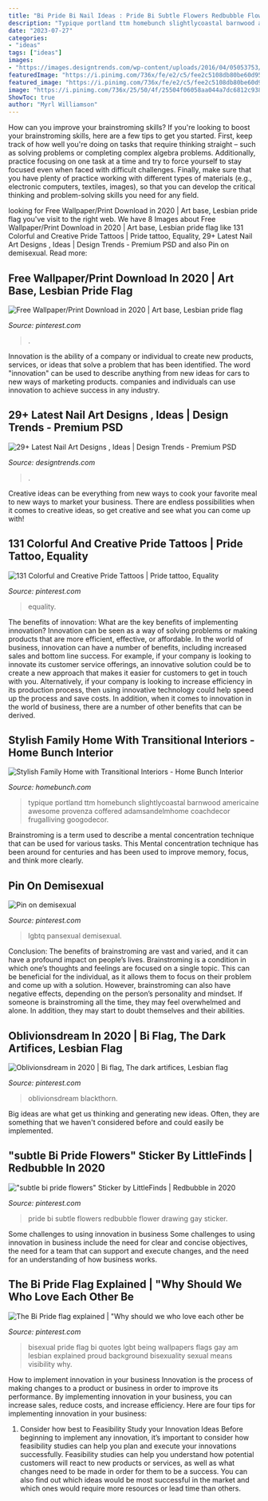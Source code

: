 ```yaml
---
title: "Bi Pride Bi Nail Ideas : Pride Bi Subtle Flowers Redbubble Flower Drawing Gay Sticker"
description: "Typique portland ttm homebunch slightlycoastal barnwood americaine awesome provenza coffered adamsandelmhome coachdecor frugalliving googodecor"
date: "2023-07-27"
categories:
- "ideas"
tags: ["ideas"]
images:
- "https://images.designtrends.com/wp-content/uploads/2016/04/05053753/Amazing-Brown-Nail-Design-.jpg"
featuredImage: "https://i.pinimg.com/736x/fe/e2/c5/fee2c5108db80be60d955fc8148e6d03.jpg"
featured_image: "https://i.pinimg.com/736x/fe/e2/c5/fee2c5108db80be60d955fc8148e6d03.jpg"
image: "https://i.pinimg.com/736x/25/50/4f/25504f06058aa044a7dc6812c9388e7d.jpg"
ShowToc: true
author: "Myrl Williamson"
---
```



How can you improve your brainstroming skills?
If you're looking to boost your brainstroming skills, here are a few tips to get you started. First, keep track of how well you're doing on tasks that require thinking straight – such as solving problems or completing complex algebra problems. Additionally, practice focusing on one task at a time and try to force yourself to stay focused even when faced with difficult challenges. Finally, make sure that you have plenty of practice working with different types of materials (e.g., electronic computers, textiles, images), so that you can develop the critical thinking and problem-solving skills you need for any field.

	

		
looking for Free Wallpaper/Print Download in 2020 | Art base, Lesbian pride flag you've visit to the right web. We have 8 Images about Free Wallpaper/Print Download in 2020 | Art base, Lesbian pride flag like 131 Colorful and Creative Pride Tattoos | Pride tattoo, Equality, 29+ Latest Nail Art Designs , Ideas | Design Trends - Premium PSD and also Pin on demisexual. Read more:
		
    
## Free Wallpaper/Print Download In 2020 | Art Base, Lesbian Pride Flag

<img loading=lazy src="https://i.pinimg.com/736x/fe/e2/c5/fee2c5108db80be60d955fc8148e6d03.jpg" onerror="this.onerror=null;this.src='https://tse1.mm.bing.net/th?id=OIP.DNBvIbLlCBQaLQKj_GoTUAHaLG&amp;pid=15.1';" alt="Free Wallpaper/Print Download in 2020 | Art base, Lesbian pride flag">

_Source: pinterest.com_

>. 

	

Innovation is the ability of a company or individual to create new products, services, or ideas that solve a problem that has been identified. The word "innovation" can be used to describe anything from new ideas for cars to new ways of marketing products. companies and individuals can use innovation to achieve success in any industry.

    
## 29+ Latest Nail Art Designs , Ideas | Design Trends - Premium PSD

<img loading=lazy src="https://images.designtrends.com/wp-content/uploads/2016/04/05053753/Amazing-Brown-Nail-Design-.jpg" onerror="this.onerror=null;this.src='https://tse2.mm.bing.net/th?id=OIP.OBkqyyzw_YcN2OvMvt6T3wHaHa&amp;pid=15.1';" alt="29+ Latest Nail Art Designs , Ideas | Design Trends - Premium PSD">

_Source: designtrends.com_

>. 

	

Creative ideas can be everything from new ways to cook your favorite meal to new ways to market your business. There are endless possibilities when it comes to creative ideas, so get creative and see what you can come up with!

    
## 131 Colorful And Creative Pride Tattoos | Pride Tattoo, Equality

<img loading=lazy src="https://i.pinimg.com/736x/6c/cf/b6/6ccfb6ce4a19be1df7e4536039f146fa.jpg" onerror="this.onerror=null;this.src='https://tse3.mm.bing.net/th?id=OIP.cdu9lmoOzDcgueWu2Pzz_wHaHa&amp;pid=15.1';" alt="131 Colorful and Creative Pride Tattoos | Pride tattoo, Equality">

_Source: pinterest.com_

>equality. 

	

The benefits of innovation: What are the key benefits of implementing innovation?
Innovation can be seen as a way of solving problems or making products that are more efficient, effective, or affordable. In the world of business, innovation can have a number of benefits, including increased sales and bottom line success. For example, if your company is looking to innovate its customer service offerings, an innovative solution could be to create a new approach that makes it easier for customers to get in touch with you. Alternatively, if your company is looking to increase efficiency in its production process, then using innovative technology could help speed up the process and save costs. In addition, when it comes to innovation in the world of business, there are a number of other benefits that can be derived.

    
## Stylish Family Home With Transitional Interiors - Home Bunch Interior

<img loading=lazy src="http://www.homebunch.com/wp-content/uploads/Entryway.-Transitional-Entryway-Ideas.-Entryway-TransitionalInteriors-.jpg" onerror="this.onerror=null;this.src='https://tse3.mm.bing.net/th?id=OIP.KWCBOUAnY1P9dV0PA7M9PgHaKz&amp;pid=15.1';" alt="Stylish Family Home with Transitional Interiors - Home Bunch Interior">

_Source: homebunch.com_

>typique portland ttm homebunch slightlycoastal barnwood americaine awesome provenza coffered adamsandelmhome coachdecor frugalliving googodecor. 

	

Brainstroming is a term used to describe a mental concentration technique that can be used for various tasks. This Mental concentration technique has been around for centuries and has been used to improve memory, focus, and think more clearly.

    
## Pin On Demisexual

<img loading=lazy src="https://i.pinimg.com/736x/1c/1e/2e/1c1e2e955174e745ef369fd327f920a2.jpg" onerror="this.onerror=null;this.src='https://tse1.mm.bing.net/th?id=OIP.h6Xh2PMI0oyok_F6eWSqkAHaHa&amp;pid=15.1';" alt="Pin on demisexual">

_Source: pinterest.com_

>lgbtq pansexual demisexual. 

	

Conclusion: The benefits of brainstroming are vast and varied, and it can have a profound impact on people’s lives.
Brainstroming is a condition in which one’s thoughts and feelings are focused on a single topic. This can be beneficial for the individual, as it allows them to focus on their problem and come up with a solution. However, brainstroming can also have negative effects, depending on the person’s personality and mindset. If someone is brainstroming all the time, they may feel overwhelmed and alone. In addition, they may start to doubt themselves and their abilities.

    
## Oblivionsdream In 2020 | Bi Flag, The Dark Artifices, Lesbian Flag

<img loading=lazy src="https://i.pinimg.com/736x/25/50/4f/25504f06058aa044a7dc6812c9388e7d.jpg" onerror="this.onerror=null;this.src='https://tse3.mm.bing.net/th?id=OIP.vvAFUFIg6dcWWMO0Ae_YFwHaJ3&amp;pid=15.1';" alt="Oblivionsdream in 2020 | Bi flag, The dark artifices, Lesbian flag">

_Source: pinterest.com_

>oblivionsdream blackthorn. 

	

Big ideas are what get us thinking and generating new ideas. Often, they are something that we haven't considered before and could easily be implemented.

    
## &quot;subtle Bi Pride Flowers&quot; Sticker By LittleFinds | Redbubble In 2020

<img loading=lazy src="https://i.pinimg.com/736x/2b/b3/a3/2bb3a3b0b71e151417204a69d254e419.jpg" onerror="this.onerror=null;this.src='https://tse4.mm.bing.net/th?id=OIP.IdfuQE3O9kQZYr1p18kdHwHaJ3&amp;pid=15.1';" alt="&quot;subtle bi pride flowers&quot; Sticker by LittleFinds | Redbubble in 2020">

_Source: pinterest.com_

>pride bi subtle flowers redbubble flower drawing gay sticker. 

	

Some challenges to using innovation in business
Some challenges to using innovation in business include the need for clear and concise objectives, the need for a team that can support and execute changes, and the need for an understanding of how business works.

    
## The Bi Pride Flag Explained | &quot;Why Should We Who Love Each Other Be

<img loading=lazy src="https://s-media-cache-ak0.pinimg.com/736x/7b/37/30/7b373081558538d1d455ac33046d385a.jpg" onerror="this.onerror=null;this.src='https://tse2.mm.bing.net/th?id=OIP.72pJO-G_bwy4TZ0dVRx0hwHaGb&amp;pid=15.1';" alt="The Bi Pride flag explained | &quot;Why should we who love each other be">

_Source: pinterest.com_

>bisexual pride flag bi quotes lgbt being wallpapers flags gay am lesbian explained proud background bisexuality sexual means visibility why. 

	

How to implement innovation in your business
Innovation is the process of making changes to a product or business in order to improve its performance. By implementing innovation in your business, you can increase sales, reduce costs, and increase efficiency. Here are four tips for implementing innovation in your business:
1. Consider how best to Feasibility Study your Innovation Ideas
Before beginning to implement any innovation, it’s important to consider how feasibility studies can help you plan and execute your innovations successfully. Feasibility studies can help you understand how potential customers will react to new products or services, as well as what changes need to be made in order for them to be a success. You can also find out which ideas would be most successful in the market and which ones would require more resources or lead time than others.


